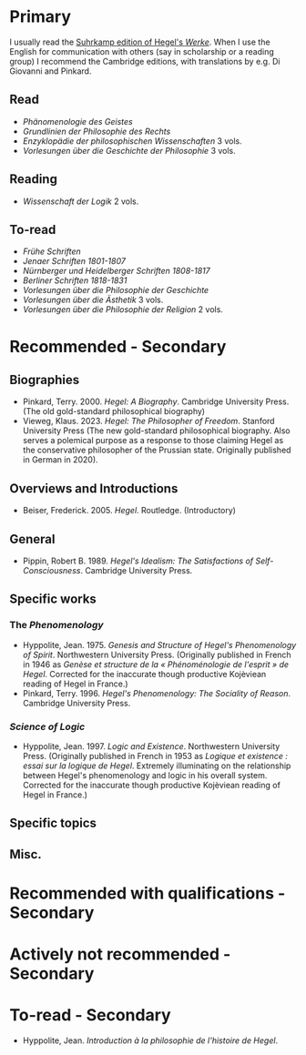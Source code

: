 # Primary

I usually read the [Suhrkamp edition of Hegel's *Werke*](https://www.suhrkamp.de/werkausgabe/georg-wilhelm-friedrich-hegel-werke-in-20-baenden-mit-registerband-w-40). When I use the English for communication with others (say in scholarship or a reading group) I recommend the Cambridge editions, with translations by e.g. Di Giovanni and Pinkard.

## Read

* *Phänomenologie des Geistes*
* *Grundlinien der Philosophie des Rechts*
* *Enzyklopädie der philosophischen Wissenschaften* 3 vols.
* *Vorlesungen über die Geschichte der Philosophie* 3 vols.

## Reading

* *Wissenschaft der Logik* 2 vols.

## To-read

* *Frühe Schriften*
* *Jenaer Schriften 1801-1807*
* *Nürnberger und Heidelberger Schriften 1808-1817*
* *Berliner Schriften 1818-1831*
* *Vorlesungen über die Philosophie der Geschichte*
* *Vorlesungen über die Ästhetik* 3 vols.
* *Vorlesungen über die Philosophie der Religion* 2 vols.


# Recommended - Secondary

## Biographies

* Pinkard, Terry. 2000. *Hegel: A Biography*. Cambridge University Press. (The old gold-standard philosophical biography)
* Vieweg, Klaus. 2023.  *Hegel: The Philosopher of Freedom*. Stanford University Press (The new gold-standard philosophical biography. Also serves a polemical purpose as a response to those claiming Hegel as the conservative philosopher of the Prussian state. Originally published in German in 2020).
## Overviews and Introductions

* Beiser, Frederick. 2005. *Hegel*. Routledge. (Introductory)
## General 

* Pippin, Robert B. 1989. *Hegel's Idealism: The Satisfactions of Self-Consciousness*. Cambridge University Press. 

## Specific works

### The *Phenomenology*

* Hyppolite, Jean. 1975. *Genesis and Structure of Hegel's Phenomenology of Spirit*. Northwestern University Press. (Originally published in French in 1946 as *Genèse et structure de la « Phénoménologie de l'esprit » de Hegel*. Corrected for the inaccurate though productive Kojèviean reading of Hegel in France.)
* Pinkard, Terry. 1996. *Hegel's Phenomenology: The Sociality of Reason*. Cambridge University Press.

### *Science of Logic* 

* Hyppolite, Jean. 1997. *Logic and Existence*. Northwestern University Press. (Originally published in French in 1953 as *Logique et existence : essai sur la logique de Hegel*. Extremely illuminating on the relationship between Hegel's phenomenology and logic in his overall system. Corrected for the inaccurate though productive Kojèviean reading of Hegel in France.)

## Specific topics


## Misc.

# Recommended with qualifications - Secondary

# Actively not recommended - Secondary

# To-read - Secondary

* Hyppolite, Jean. *Introduction à la philosophie de l'histoire de Hegel*.



